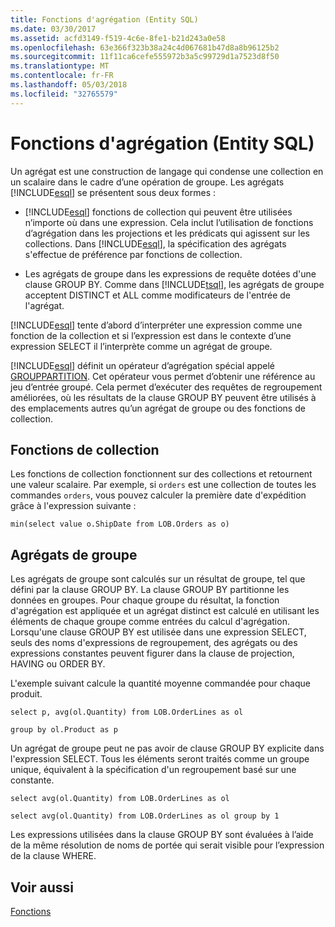 ```yaml
---
title: Fonctions d'agrégation (Entity SQL)
ms.date: 03/30/2017
ms.assetid: acfd3149-f519-4c6e-8fe1-b21d243a0e58
ms.openlocfilehash: 63e366f323b38a24c4d067681b47d8a8b96125b2
ms.sourcegitcommit: 11f11ca6cefe555972b3a5c99729d1a7523d8f50
ms.translationtype: MT
ms.contentlocale: fr-FR
ms.lasthandoff: 05/03/2018
ms.locfileid: "32765579"
---
```

# <a name="aggregate-functions-entity-sql"></a>Fonctions d'agrégation (Entity SQL)
Un agrégat est une construction de langage qui condense une collection en un scalaire dans le cadre d’une opération de groupe. Les agrégats [!INCLUDE[esql](../../../../../../includes/esql-md.md)] se présentent sous deux formes :  
  
-   [!INCLUDE[esql](../../../../../../includes/esql-md.md)] fonctions de collection qui peuvent être utilisées n’importe où dans une expression. Cela inclut l’utilisation de fonctions d’agrégation dans les projections et les prédicats qui agissent sur les collections. Dans [!INCLUDE[esql](../../../../../../includes/esql-md.md)], la spécification des agrégats s'effectue de préférence par fonctions de collection.  
  
-   Les agrégats de groupe dans les expressions de requête dotées d'une clause GROUP BY. Comme dans [!INCLUDE[tsql](../../../../../../includes/tsql-md.md)], les agrégats de groupe acceptent DISTINCT et ALL comme modificateurs de l'entrée de l'agrégat.  
  
 [!INCLUDE[esql](../../../../../../includes/esql-md.md)] tente d’abord d’interpréter une expression comme une fonction de la collection et si l’expression est dans le contexte d’une expression SELECT il l’interprète comme un agrégat de groupe.  
  
 [!INCLUDE[esql](../../../../../../includes/esql-md.md)] définit un opérateur d’agrégation spécial appelé [GROUPPARTITION](../../../../../../docs/framework/data/adonet/ef/language-reference/grouppartition-entity-sql.md). Cet opérateur vous permet d’obtenir une référence au jeu d’entrée groupé. Cela permet d’exécuter des requêtes de regroupement améliorées, où les résultats de la clause GROUP BY peuvent être utilisés à des emplacements autres qu’un agrégat de groupe ou des fonctions de collection.  
  
## <a name="collection-functions"></a>Fonctions de collection  
 Les fonctions de collection fonctionnent sur des collections et retournent une valeur scalaire. Par exemple, si `orders` est une collection de toutes les commandes `orders`, vous pouvez calculer la première date d'expédition grâce à l'expression suivante :  
  
 `min(select value o.ShipDate from LOB.Orders as o)`  
  
## <a name="group-aggregates"></a>Agrégats de groupe  
 Les agrégats de groupe sont calculés sur un résultat de groupe, tel que défini par la clause GROUP BY. La clause GROUP BY partitionne les données en groupes. Pour chaque groupe du résultat, la fonction d'agrégation est appliquée et un agrégat distinct est calculé en utilisant les éléments de chaque groupe comme entrées du calcul d'agrégation. Lorsqu'une clause GROUP BY est utilisée dans une expression SELECT, seuls des noms d'expressions de regroupement, des agrégats ou des expressions constantes peuvent figurer dans la clause de projection, HAVING ou ORDER BY.  
  
 L'exemple suivant calcule la quantité moyenne commandée pour chaque produit.  
  
 `select p, avg(ol.Quantity) from LOB.OrderLines as ol`  
  
 `group by ol.Product as p`  
  
 Un agrégat de groupe peut ne pas avoir de clause GROUP BY explicite dans l'expression SELECT. Tous les éléments seront traités comme un groupe unique, équivalent à la spécification d'un regroupement basé sur une constante.  
  
 `select avg(ol.Quantity) from LOB.OrderLines as ol`  
  
 `select avg(ol.Quantity) from LOB.OrderLines as ol group by 1`  
  
 Les expressions utilisées dans la clause GROUP BY sont évaluées à l’aide de la même résolution de noms de portée qui serait visible pour l’expression de la clause WHERE.  
  
## <a name="see-also"></a>Voir aussi  
 [Fonctions](../../../../../../docs/framework/data/adonet/ef/language-reference/functions-entity-sql.md)
